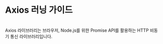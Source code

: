 # Axios 러닝 가이드

<img
  src="https://yamoo9.github.io/axios/Ax.png"
  style="max-height: 80px; float: left; margin-right: 20px;"
  alt>

<p style="margin-top: 38px; overflow: hidden">Axios 라이브러리는 브라우저, Node.js를 위한 Promise API를 활용하는 HTTP 비동기 통신 라이브러리입니다.
</p>